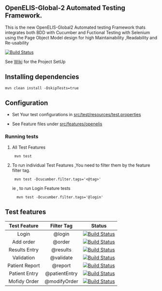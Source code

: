 
## OpenELIS-Global-2 Automated Testing Framework.
This is the new  OpenELIS-Global2 Automated testing Framework thats integrates both BDD with Cucumber and Fuctional Testing with Selenium using the Page Object Model design for high Maintainability ,Readability and Re-usability

[![Build Status](https://github.com/I-TECH-UW/openelis-qaframework/actions/workflows/qa.yml/badge.svg)](https://github.com/I-TECH-UW/openelis-qaframework/actions/workflows/qa.yml)

See [Wiki](https://github.com/I-TECH-UW/openelis-qaframework/wiki) for the Project SetUp

## Installing dependencies 

    mvn clean install -DskipTests=true

## Configuration
- Set Your test configurations in [src/test/resources/test.properties](./src/test/resources/test.properties)

- See Feature files under [src/features/openelis](./src/features/openelis)

### Running tests

1. All Test Features

        mvn test

2. To run individual Test Features ,You need to filter them by the feature filter tag.

        mvn test -Dcucumber.filter.tags='<@tag>'   

    ie , to run Login Feature tests  

         mvn test -Dcucumber.filter.tags='@login'   

 ## Test features       


| Test Feature      |Filter Tag     |Status        |
|:-----------------:|:-------------:|:-------------:|
| Login             | @login        | [![Build Status](https://github.com/I-TECH-UW/openelis-qaframework/actions/workflows/login.yml/badge.svg)](https://github.com/I-TECH-UW/openelis-qaframework/actions/workflows/login.yml)|
| Add order         | @order        | [![Build Status](https://github.com/I-TECH-UW/openelis-qaframework/actions/workflows/addOrder.yml/badge.svg)](https://github.com/I-TECH-UW/openelis-qaframework/actions/workflows/addOrder.yml)|  
| Results Entry     | @results      |[![Build Status](https://github.com/I-TECH-UW/openelis-qaframework/actions/workflows/resultEntry.yml/badge.svg)](https://github.com/I-TECH-UW/openelis-qaframework/actions/workflows/resultEntry.yml)| 
| Validation        | @validate     |[![Build Status](https://github.com/I-TECH-UW/openelis-qaframework/actions/workflows/validation.yml/badge.svg)](https://github.com/I-TECH-UW/openelis-qaframework/actions/workflows/validation.yml)|
| Patient Report    | @report       |[![Build Status](https://github.com/I-TECH-UW/openelis-qaframework/actions/workflows/patientReport.yml/badge.svg)](https://github.com/I-TECH-UW/openelis-qaframework/actions/workflows/patientReport.yml)|
| Patient Entry     | @patientEntry |[![Build Status](https://github.com/I-TECH-UW/openelis-qaframework/actions/workflows/patientEntry.yml/badge.svg)](https://github.com/I-TECH-UW/openelis-qaframework/actions/workflows/patientEntry.yml)|
| Mofidy Order      | @modifyOrder  |[![Build Status](https://github.com/I-TECH-UW/openelis-qaframework/actions/workflows/modifyOrder.yml/badge.svg)](https://github.com/I-TECH-UW/openelis-qaframework/actions/workflows/modifyOrder.yml)| 
       
